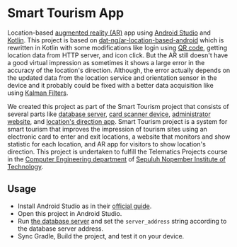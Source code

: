 # Smart Tourism App

Location-based [augmented reality (AR)](https://en.wikipedia.org/wiki/Augmented_reality) app using [Android Studio](https://developer.android.com/studio) and [Kotlin](https://kotlinlang.org/).
This project is based on [dat-ng/ar-location-based-android](https://github.com/dat-ng/ar-location-based-android) which is rewritten in Kotlin with some modifications like login using [QR code](https://en.wikipedia.org/wiki/QR_code), getting location data from HTTP server, and icon click.
But the AR still doesn't have a good virtual impression as sometimes it shows a large error in the accuracy of the location's direction.
Although, the error actually depends on the updated data from the location service and orientation sensor in the device and it probably could be fixed with a better data acquisition like using [Kalman Filters](https://en.wikipedia.org/wiki/Kalman_filter).

We created this project as part of the Smart Tourism project that consists of several parts like [database server](https://github.com/iruz17/project-telematika), [card scanner device](https://github.com/iruz17/smart-tourism-device), [administrator website](https://github.com/niaangellina/smart-tourism-web), and [location's direction app](https://github.com/threeal/smart-tourism-app).
Smart Tourism project is a system for smart tourism that improves the impression of tourism sites using an electronic card to enter and exit locations, a website that monitors and show statistic for each location, and AR app for visitors to show location's direction.
This project is undertaken to fulfill the Telematics Projects course in the [Computer Engineering department](https://www.its.ac.id/study-at-its/faculties-and-departments/faculty-electrical-technology/computer-engineering/) of [Sepuluh Nopember Institute of Technology](https://www.its.ac.id/).

## Usage

- Install Android Studio as in their [official guide](https://developer.android.com/studio/install).
- Open this project in Android Studio.
- Run [the database server](https://github.com/iruz17/project-telematika) and set the `server_address` string according to the database server address.
- Sync Gradle, Build the project, and test it on your device.
